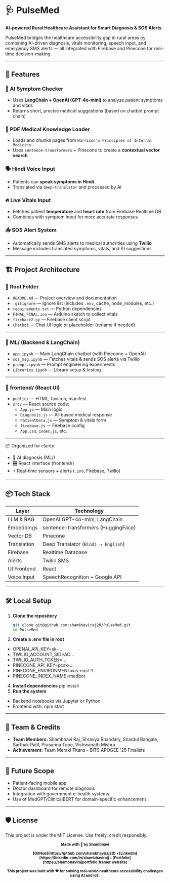 # 🩺 PulseMed
**AI-powered Rural Healthcare Assistant for Smart Diagnosis & SOS Alerts**

PulseMed bridges the healthcare accessibility gap in rural areas by combining AI-driven diagnosis, vitals monitoring, speech input, and emergency SMS alerts — all integrated with Firebase and Pinecone for real-time decision-making.

---

## 🚀 Features

### 🧠 AI Symptom Checker
- Uses **LangChain + OpenAI (GPT-4o-mini)** to analyze patient symptoms and vitals
- Returns short, precise medical suggestions (based on chatbot prompt chain)

### 🧾 PDF Medical Knowledge Loader
- Loads and chunks pages from `Harrison’s Principles of Internal Medicine`
- Uses `sentence-transformers` + Pinecone to create a **contextual vector search**

### 🗣 Hindi Voice Input
- Patients can **speak symptoms in Hindi**
- Translated via `deep-translator` and processed by AI

### 🔥 Live Vitals Input
- Fetches patient **temperature** and **heart rate** from Firebase Realtime DB
- Combines with symptom input for more accurate responses

### 📤 SOS Alert System
- Automatically sends SMS alerts to medical authorities using **Twilio**
- Message includes translated symptoms, vitals, and AI suggestions

---

## 🏗️ Project Architecture

### 🔹 Root Folder
- `README.md` — Project overview and documentation  
- `.gitignore` — Ignore list (includes `.env`, cache, node_modules, etc.)  
- `requirements.txt` — Python dependencies  
- `FINAL_FINAL.ino` — Arduino sketch to collect vitals  
- `firebase2.py` — Firebase client script  
- `Chatbot` — Chat UI logic or placeholder (rename if needed)

---

### 🔹 ML/ (Backend & LangChain)
- `app.ipynb` — Main LangChain chatbot (with Pinecone + OpenAI)  
- `sos_msg.ipynb` — Fetches vitals & sends SOS alerts via Twilio  
- `prompt.ipynb` — Prompt engineering experiments  
- `Libraries.ipynb` — Library setup & testing

---

### 🔹 frontend/ (React UI)
- `public/` — HTML, favicon, manifest  
- `src/` — React source code:
  - `App.js` — Main logic  
  - `Diagnosis.js` — AI-based medical response  
  - `PatientData.js` — Symptom & vitals form  
  - `firebase.js` — Firebase config  
  - `App.css`, `index.js`, etc.

---

📦 Organized for clarity:  
- 🧠 AI diagnosis (ML/)  
- 🎛️ React interface (frontend/)  
- ⚡ Real-time sensors + alerts (`.ino`, Firebase, Twilio)

---

## 📦 Tech Stack

| Layer        | Technology                          |
|--------------|--------------------------------------|
| LLM & RAG     | OpenAI GPT-4o-mini, LangChain        |
| Embeddings   | sentence-transformers (HuggingFace) |
| Vector DB    | Pinecone                             |
| Translation  | Deep Translator (`Hindi → English`)  |
| Firebase     | Realtime Database                    |
| Alerts       | Twilio SMS                           |
| UI Frontend  | React                 |
| Voice Input  | SpeechRecognition + Google API       |

---

## 🛠️ Local Setup

1. **Clone the repository**
   ```bash
   git clone git@github.com:shambhaviraj20/PulseMed.git
   cd PulseMed
2. **Create a .env file in root**
  - OPENAI_API_KEY=sk-...
  - TWILIO_ACCOUNT_SID=AC...
  - TWILIO_AUTH_TOKEN=...
  - PINECONE_API_KEY=pcsk-...
  - PINECONE_ENVIRONMENT=us-east-1
  - PINECONE_INDEX_NAME=medbot
4. **Install dependencies**
   pip install
5. **Run the system**
- Backend notebooks via Jupyter or Python
- Frontend with: npm start

---
## 📣 Team & Credits
- **Team Members:** Shambhavi Raj, Shravya Bhandary, Shardul Bangale, Sarthak Patil, Prasanna Tupe, Vishwanath Mishra
- **Achievement:** Team Meraki Titans - BITS APOGEE '25 Finalists

---

## 📌 Future Scope
- Patient-facing mobile app
- Doctor dashboard for remote diagnosis
- Integration with government e-health systems
- Use of MedGPT/ClinicalBERT for domain-specific enhancement

---

## 🛡️ License

This project is under the MIT License. Use freely, credit responsibly.

<p align="center"><sub><strong>Made with 💫 by Shambhavi</strong></sub></p>
<p align="center"><sub><strong>[GitHub](https://github.com/shambhaviraj20) • [LinkedIn](https://linkedin.com/in/shambhaviraj) • [Portfolio](https://shambhavirajportfolio.framer.website)</strong></sub></p>
<p align="center"><sub><strong>This project was built with ❤️ for solving real-world healthcare accessibility challenges using AI and IoT.</strong></sub></p>

